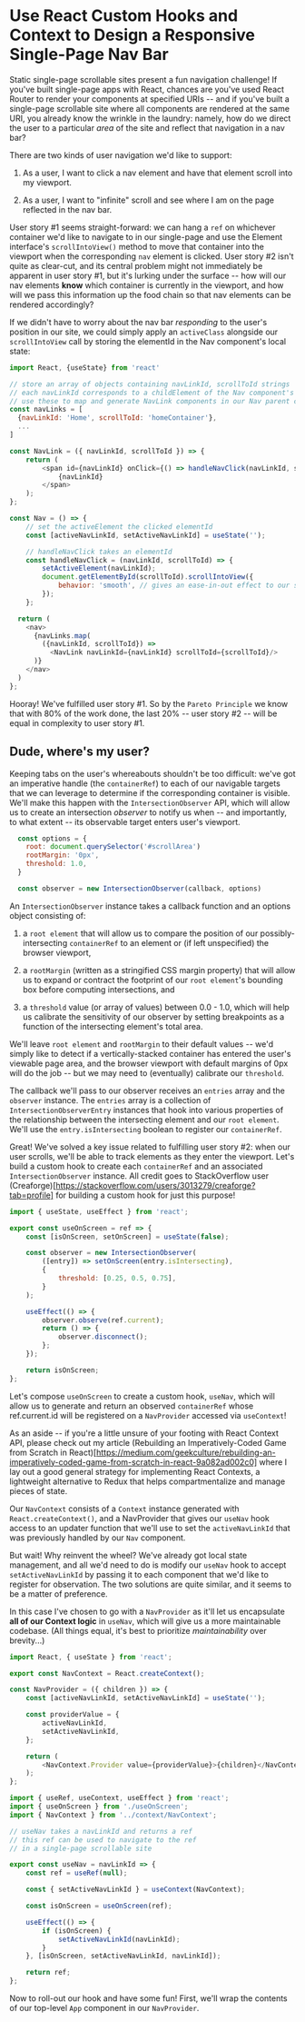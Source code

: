 # Use React Custom Hooks and Context to Design a Responsive Single-Page Nav Bar

Static single-page scrollable sites present a fun navigation challenge! If you've built single-page apps with React, chances are you've used React Router to render your components at specified URIs -- and if you've built a single-page scrollable site where all components are rendered at the same URI, you already know the wrinkle in the laundry: namely, how do we direct the user to a particular <em>area</em> of the site and reflect that navigation in a nav bar?

There are two kinds of user navigation we'd like to support:

1. As a user, I want to click a nav element and have that element scroll into my viewport.

2. As a user, I want to "infinite" scroll and see where I am on the page reflected in the nav bar.

User story #1 seems straight-forward: we can hang a `ref` on whichever container we'd like to navigate to in our single-page and use the Element interface's `scrollIntoView()` method to move that container into the viewport when the corresponding `nav` element is clicked. User story #2 isn't quite as clear-cut, and its central problem might not immediately be apparent in user story #1, but it's lurking under the surface -- how will our nav elements <strong>know</strong> which container is currently in the viewport, and how will we pass this information up the food chain so that nav elements can be rendered accordingly?

If we didn't have to worry about the nav bar <em>responding</em> to the user's position in our site, we could simply apply an `activeClass` alongside our `scrollIntoView` call by storing the elementId in the Nav component's local state:

```javascript
import React, {useState} from 'react'

// store an array of objects containing navLinkId, scrollToId strings
// each navLinkId corresponds to a childElement of the Nav component's <nav> element
// use these to map and generate NavLink components in our Nav parent component
const navLinks = [
  {navLinkId: 'Home', scrollToId: 'homeContainer'},
  ...
]

const NavLink = ({ navLinkId, scrollToId }) => {
	return (
		<span id={navLinkId} onClick={() => handleNavClick(navLinkId, scrollToId)}>
			{navLinkId}
		</span>
	);
};

const Nav = () => {
	// set the activeElement the clicked elementId
	const [activeNavLinkId, setActiveNavLinkId] = useState('');

	// handleNavClick takes an elementId
	const handleNavClick = (navLinkId, scrollToId) => {
		setActiveElement(navLinkId);
		document.getElementById(scrollToId).scrollIntoView({
			behavior: 'smooth', // gives an ease-in-out effect to our scroll
		});
	};

  return (
    <nav>
      {navLinks.map(
        ({navLinkId, scrollToId}) =>
          <NavLink navLinkId={navLinkId} scrollToId={scrollToId}/>
      )}
    </nav>
  )
};
```

Hooray! We've fulfilled user story #1. So by the `Pareto Principle` we know that with 80% of the work done, the last 20% -- user story #2 -- will be equal in complexity to user story #1.

## Dude, where's my user?

Keeping tabs on the user's whereabouts shouldn't be too difficult: we've got an imperative handle (the `containerRef`) to each of our navigable targets that we can leverage to determine if the corresponding container is visible. We'll make this happen with the `IntersectionObserver` API, which will allow us to create an intersection <em>observer</em> to notify us when -- and importantly, to what extent -- its observable target enters user's viewport.

```javascript
  const options = {
    root: document.querySelector('#scrollArea')
    rootMargin: '0px',
    threshold: 1.0,
  }

  const observer = new IntersectionObserver(callback, options)
```

An `IntersectionObserver` instance takes a callback function and an options object consisting of:

1. a `root element` that will allow us to compare the position of our possibly-intersecting `containerRef` to an element or (if left unspecified) the browser viewport,

2. a `rootMargin` (written as a stringified CSS margin property) that will allow us to expand or contract the footprint of our `root element`'s bounding box before computing intersections, and

3. a `threshold` value (or array of values) between 0.0 - 1.0, which will help us calibrate the sensitivity of our observer by setting breakpoints as a function of the intersecting element's total area.

We'll leave `root element` and `rootMargin` to their default values -- we'd simply like to detect if a vertically-stacked container has entered the user's viewable page area, and the browser viewport with default margins of 0px will do the job -- but we may need to (eventually) calibrate our `threshold`.

The callback we'll pass to our observer receives an `entries` array and the `observer` instance. The `entries` array is a collection of `IntersectionObserverEntry` instances that hook into various properties of the relationship between the intersecting element and our `root element`. We'll use the `entry.isIntersecting` boolean to register our `containerRef`.

Great! We've solved a key issue related to fulfilling user story #2: when our user scrolls, we'll be able to track elements as they enter the viewport. Let's build a custom hook to create each `containerRef` and an associated `IntersectionObserver` instance. All credit goes to StackOverflow user (Creaforge)[https://stackoverflow.com/users/3013279/creaforge?tab=profile] for building a custom hook for just this purpose!

```javascript
import { useState, useEffect } from 'react';

export const useOnScreen = ref => {
	const [isOnScreen, setOnScreen] = useState(false);

	const observer = new IntersectionObserver(
		([entry]) => setOnScreen(entry.isIntersecting),
		{
			threshold: [0.25, 0.5, 0.75],
		}
	);

	useEffect(() => {
		observer.observe(ref.current);
		return () => {
			observer.disconnect();
		};
	});

	return isOnScreen;
};
```

Let's compose `useOnScreen` to create a custom hook, `useNav`, which will allow us to generate and return an observed `containerRef` whose ref.current.id will be registered on a `NavProvider` accessed via `useContext`!

As an aside -- if you're a little unsure of your footing with React Context API, please check out my article (Rebuilding an Imperatively-Coded Game from Scratch in React)[https://medium.com/geekculture/rebuilding-an-imperatively-coded-game-from-scratch-in-react-9a082ad002c0] where I lay out a good general strategy for implementing React Contexts, a lightweight alternative to Redux that helps compartmentalize and manage pieces of state.

Our `NavContext` consists of a `Context` instance generated with `React.createContext()`, and a NavProvider that gives our `useNav` hook access to an updater function that we'll use to set the `activeNavLinkId` that was previously handled by our `Nav` component.

But wait! Why reinvent the wheel? We've already got local state management, and all we'd need to do is modify our `useNav` hook to accept `setActiveNavLinkId` by passing it to each component that we'd like to register for observation. The two solutions are quite similar, and it seems to be a matter of preference.

In this case I've chosen to go with a `NavProvider` as it'll let us encapsulate <strong>all of our Context logic</strong> in `useNav`, which will give us a more maintainable codebase. (All things equal, it's best to prioritize <em>maintainability</em> over brevity...)

```javascript
import React, { useState } from 'react';

export const NavContext = React.createContext();

const NavProvider = ({ children }) => {
	const [activeNavLinkId, setActiveNavLinkId] = useState('');

	const providerValue = {
		activeNavLinkId,
		setActiveNavLinkId,
	};

	return (
		<NavContext.Provider value={providerValue}>{children}</NavContext.Provider>
	);
};
```

```javascript
import { useRef, useContext, useEffect } from 'react';
import { useOnScreen } from './useOnScreen';
import { NavContext } from '../context/NavContext';

// useNav takes a navLinkId and returns a ref
// this ref can be used to navigate to the ref
// in a single-page scrollable site

export const useNav = navLinkId => {
	const ref = useRef(null);

	const { setActiveNavLinkId } = useContext(NavContext);

	const isOnScreen = useOnScreen(ref);

	useEffect(() => {
		if (isOnScreen) {
			setActiveNavLinkId(navLinkId);
		}
	}, [isOnScreen, setActiveNavLinkId, navLinkId]);

	return ref;
};
```

Now to roll-out our hook and have some fun! First, we'll wrap the contents of our top-level `App` component in our `NavProvider`.

```javascript

```
